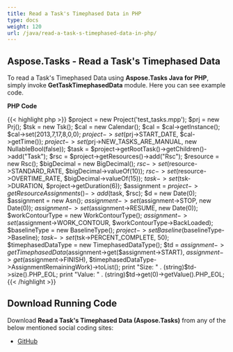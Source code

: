 ```yaml
---
title: Read a Task's Timephased Data in PHP
type: docs
weight: 120
url: /java/read-a-task-s-timephased-data-in-php/
---
```


## **Aspose.Tasks - Read a Task's Timephased Data**
To read a Task's Timephased Data using **Aspose.Tasks Java for PHP**, simply invoke **GetTaskTimephasedData** module. Here you can see example code.

**PHP Code**

{{< highlight php >}}
$project = new Project('test_tasks.mpp');
$prj = new Prj();
$tsk = new Tsk();
$cal = new Calendar();
$cal = $cal->getInstance();
$cal->set(2013,7,17,8,0,0);
$project->set($prj->START_DATE, $cal->getTime());
$project->set($prj->NEW_TASKS_ARE_MANUAL, new NullableBool(false));
$task = $project->getRootTask()->getChildren()->add("Task");
$rsc = $project->getResources()->add("Rsc");
$resource = new Rsc();
$bigDecimal = new BigDecimal();
$rsc->set($resource->STANDARD_RATE, $bigDecimal->valueOf(10));
$rsc->set($resource->OVERTIME_RATE, $bigDecimal->valueOf(15));
$task->set($tsk->DURATION, $project->getDuration(6));
$assignment = $project->getResourceAssignments()->add($task, $rsc);
$d = new Date(0);
$assignment = new Asn();
$assignment->set($assignment->STOP, new Date(0));
$assignment->set($assignment->RESUME, new Date(0));
$workContourType = new WorkContourType();
$assignment->set($assignment->WORK_CONTOUR, $workContourType->BackLoaded);
$baselineType = new BaselineType();
$project->setBaseline($baselineType->Baseline);
$task->set($tsk->PERCENT_COMPLETE, 50);
$timephasedDataType = new TimephasedDataType();
$td = $assignment->getTimephasedData($assignment->get($assignment->START),
$assignment->get($assignment->FINISH),
$timephasedDataType->AssignmentRemainingWork)->toList();
print "Size: " . (string)$td->size().PHP_EOL;
print "Value: " . (string)$td->get(0)->getValue().PHP_EOL;
{{< /highlight >}}

## **Download Running Code**
Download **Read a Task's Timephased Data (Aspose.Tasks)** from any of the below mentioned social coding sites:

- [GitHub](https://github.com/aspose-tasks/Aspose.Tasks-for-Java/blob/master/Plugins/Aspose_Tasks_Java_for_PHP/src/aspose/tasks/WorkingWithTasks/GetTaskTimephasedData.php)
